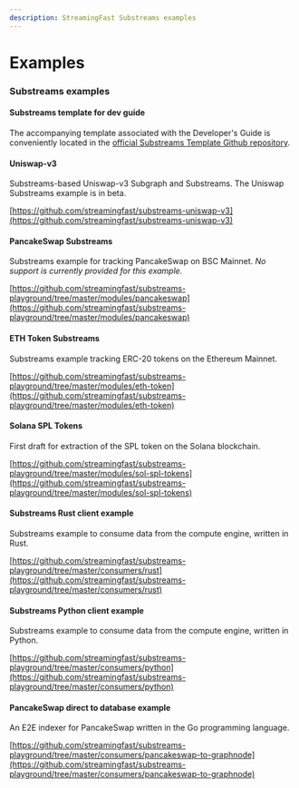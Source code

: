 ```yaml
---
description: StreamingFast Substreams examples
---
```


# Examples

### Substreams examples

#### Substreams template for dev guide

The accompanying template associated with the Developer's Guide is[ ](https://github.com/streamingfast/substreams-template)conveniently located in the [official Substreams Template Github repository](https://github.com/streamingfast/substreams-template).&#x20;

#### Uniswap-v3

Substreams-based Uniswap-v3 Subgraph and Substreams. The Uniswap Substreams example is in beta.

[https://github.com/streamingfast/substreams-uniswap-v3](https://github.com/streamingfast/substreams-uniswap-v3)

#### PancakeSwap Substreams

Substreams example for tracking PancakeSwap on BSC Mainnet. _No support is currently provided for this example._

[https://github.com/streamingfast/substreams-playground/tree/master/modules/pancakeswap](https://github.com/streamingfast/substreams-playground/tree/master/modules/pancakeswap)

#### ETH Token Substreams

Substreams example tracking ERC-20 tokens on the Ethereum Mainnet.

[https://github.com/streamingfast/substreams-playground/tree/master/modules/eth-token](https://github.com/streamingfast/substreams-playground/tree/master/modules/eth-token)

#### Solana SPL Tokens

First draft for extraction of the SPL token on the Solana blockchain.&#x20;

[https://github.com/streamingfast/substreams-playground/tree/master/modules/sol-spl-tokens](https://github.com/streamingfast/substreams-playground/tree/master/modules/sol-spl-tokens)

#### Substreams Rust client example

Substreams example to consume data from the compute engine, written in Rust.

[https://github.com/streamingfast/substreams-playground/tree/master/consumers/rust](https://github.com/streamingfast/substreams-playground/tree/master/consumers/rust)

#### Substreams Python client example

Substreams example to consume data from the compute engine, written in Python.

[https://github.com/streamingfast/substreams-playground/tree/master/consumers/python](https://github.com/streamingfast/substreams-playground/tree/master/consumers/python)

#### PancakeSwap direct to database example

An E2E indexer for PancakeSwap written in the Go programming language.

[https://github.com/streamingfast/substreams-playground/tree/master/consumers/pancakeswap-to-graphnode](https://github.com/streamingfast/substreams-playground/tree/master/consumers/pancakeswap-to-graphnode)
